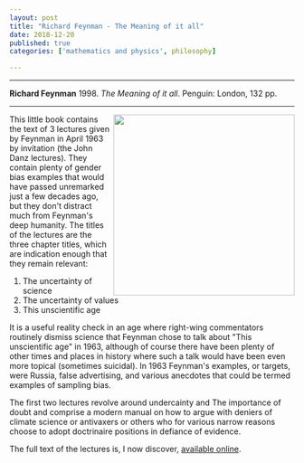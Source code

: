 ```yaml
---
layout: post
title: "Richard Feynman - The Meaning of it all"
date: 2018-12-20
published: true
categories: ['mathematics and physics', philosophy]

---
```



***
<b>Richard Feynman</b> 1998. _The Meaning of it all_. Penguin: London, 132  pp.

***
<img align="right" width="320" src="https://productimages.worldofbooks.com/0140276351.jpg" alt="">   


This little book contains the text of 3 lectures given by Feynman in April 1963 by invitation (the John Danz lectures).  They contain plenty of gender bias examples that would have passed unremarked just a few decades ago, but they don't distract much from Feynman's deep humanity. The titles of the lectures are the three chapter titles, which are indication enough that they remain relevant:

1. The uncertainty of science
2. The uncertainty of values
3. This unscientific age

It is a useful reality check in an age where right-wing commentators routinely dismiss science that Feynman chose to talk about "This unscientific age" in 1963, although of course there have been plenty of other times and places in history where such a talk would have been even more topical (sometimes suicidal).  In 1963 Feynman's examples, or targets, were Russia, false advertising, and various anecdotes that could be termed examples of sampling bias. 

The first two lectures revolve around undercainty and The importance of doubt and comprise a modern manual on how to argue with deniers of climate science or antivaxers or others who for various narrow reasons choose to adopt doctrinaire positions in defiance of evidence.  

The full text of the lectures is, I now discover, [available online](http://search.chadpearce.com/home/BOOKS/8773894-Meaning-of-It-All-by-Feynman-Nobel-Laureate.pdf).
